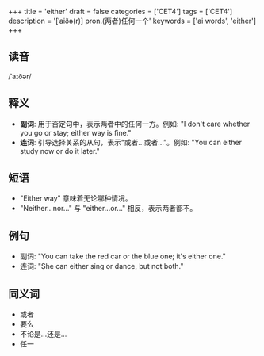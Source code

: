 +++
title = 'either'
draft = false
categories = ['CET4']
tags = ['CET4']
description = '[ˈaiðə(r)] pron.(两者)任何一个'
keywords = ['ai words', 'either']
+++

## 读音
/ˈaɪðər/

## 释义
- **副词**: 用于否定句中，表示两者中的任何一方。例如: "I don't care whether you go or stay; either way is fine."
- **连词**: 引导选择关系的从句，表示“或者…或者…”。例如: "You can either study now or do it later."

## 短语
- "Either way" 意味着无论哪种情况。
- "Neither...nor..." 与 "either...or..." 相反，表示两者都不。

## 例句
- 副词: "You can take the red car or the blue one; it's either one."
- 连词: "She can either sing or dance, but not both."

## 同义词
- 或者
- 要么
- 不论是...还是...
- 任一
